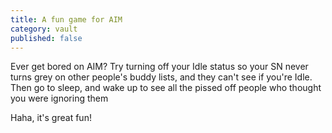 ```yaml
---
title: A fun game for AIM
category: vault
published: false
---
```


Ever get bored on AIM? Try turning off your Idle status so your SN never turns
grey on other people's buddy lists, and they can't see if you're Idle. Then go
to sleep, and wake up to see all the pissed off people who thought you were
ignoring them

Haha, it's great fun!
